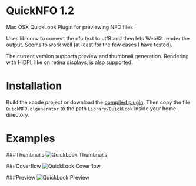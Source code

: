 QuickNFO 1.2
==================

Mac OSX QuickLook Plugin for previewing NFO files

Uses libiconv to convert the nfo text to utf8 and then lets WebKit render the output. Seems to work well (at least for the few cases I have tested).

The current version supports preview and thumbnail generation. Rendering with HiDPI, like on retina displays, is also supported.

Installation
==================

Build the xcode project or download the [compiled plugin][download]. Then copy the file `QuickNFO.qlgenerator` to the path `Library/QuickLook` inside your home directory.

[download]:https://github.com/The-Master777/QuickNFO/releases/download/v1.2/QuickNFO.qlgenerator.zip

Examples
==================
###Thumbnails
![QuickLook Thumbnails](https://github.com/downloads/planbnet/QuickNFO/thumbnails.png "QuickLook Thumbnails")

###Coverflow
![QuickLook Coverflow](https://github.com/downloads/planbnet/QuickNFO/coverflow.png "QuickLook Coverflow")

###Preview
![QuickLook Preview](https://github.com/downloads/planbnet/QuickNFO/preview.png "QuickLook Preview")
